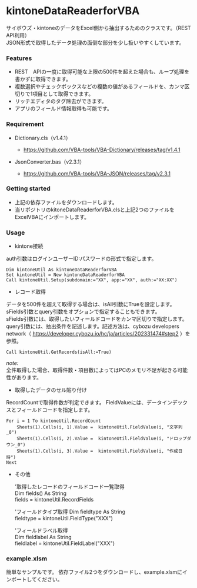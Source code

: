 # kintoneDataReaderforVBA

サイボウズ・kintoneのデータをExcel側から抽出するためのクラスです。（REST API利用）  
JSON形式で取得したデータ処理の面倒な部分を少し扱いやすくしています。

### Features 

* REST　APIの一度に取得可能な上限の500件を超えた場合も、ループ処理を書かずに取得できます。
* 複数選択やチェックボックスなどの複数の値があるフィールドを、カンマ区切りで1項目として取得できます。
* リッチエディタのタグ除去ができます。
* アプリのフィールド情報取得も可能です。

### Requirement 

* Dictionary.cls（v1.4.1）
  * https://github.com/VBA-tools/VBA-Dictionary/releases/tag/v1.4.1

* JsonConverter.bas（v2.3.1）
  * https://github.com/VBA-tools/VBA-JSON/releases/tag/v2.3.1


### Getting started 

* 上記の依存ファイルをダウンロードします。
* 当リポジトリのkitoneDataReaderforVBA.clsと上記2つのファイルをExcelVBAにインポートします。

### Usage 

* kintone接続

auth引数はログインユーザーID:パスワードの形式で指定します。

    Dim kintoneUtil As kintoneDataReaderforVBA 
    Set kintoneUtil = New kintoneDataReaderforVBA
    Call kintoneUtil.Setup(subdomain:="XX", app:="XX", auth:="XX:XX")
 
 
* レコード取得


データを500件を超えて取得する場合は、isAll引数にTrueを設定します。  
sFields引数とquery引数をオプションで指定することもできます。  
sFields引数には、取得したいフィールドコードをカンマ区切りで指定します。  
query引数には、抽出条件を記述します。記述方法は、cybozu developers network（ https://developer.cybozu.io/hc/ja/articles/202331474#step2 ）を参照。

    Call kintoneUtil.GetRecords(isAll:=True)
    

*note:*  
全件取得した場合、取得件数・項目数によってはPCのメモリ不足が起きる可能性があります。



* 取得したデータのセル貼り付け
 
RecordCountで取得件数が判定できます。
FieldValueには、データインデックスとフィールドコードを指定します。

    For i = 1 To kintoneUtil.RecordCount 
        Sheets(1).Cells(i, 1).Value =  kintoneUtil.FieldValue(i, "文字列_0") 
        Sheets(1).Cells(i, 2).Value =  kintoneUtil.FieldValue(i, "ドロップダウン_0") 
        Sheets(1).Cells(i, 3).Value =  kintoneUtil.FieldValue(i, "作成日時") 
    Next 


* その他 


    '取得したレコードのフィールドコード一覧取得  
    Dim fields() As String     
    fields = kintoneUtil.RecordFields    
    
	'フィールドタイプ取得
	Dim fieldtype As String   
    fieldtype = kintoneUtil.FieldType("XXX")   
    
    'フィールドラベル取得   
	Dim fieldlabel As String   
    fieldlabel = kintoneUtil.FieldLabel("XXX")   


### example.xlsm
簡単なサンプルです。
依存ファイル2つをダウンロードし、example.xlsmにインポートしてください。 
